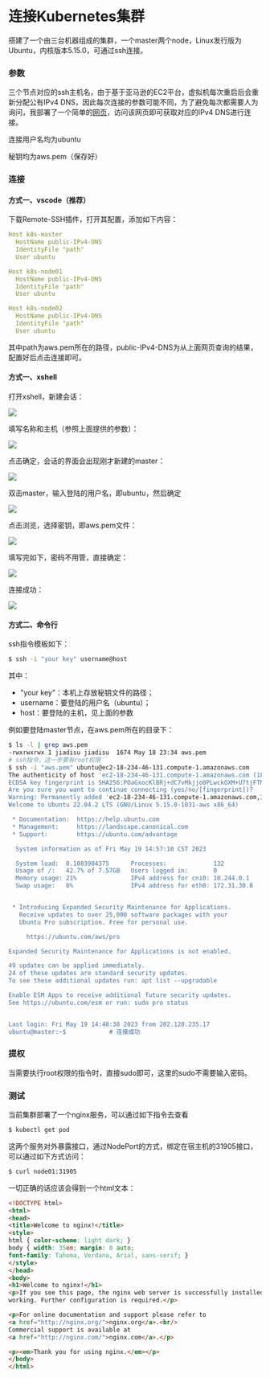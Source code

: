 # 连接Kubernetes集群

搭建了一个由三台机器组成的集群，一个master两个node，Linux发行版为Ubuntu，内核版本5.15.0，可通过ssh连接。

### 参数

三个节点对应的ssh主机名，由于基于亚马逊的EC2平台，虚拟机每次重启后会重新分配公有IPv4 DNS，因此每次连接的参数可能不同，为了避免每次都需要人为询问，我部署了一个简单的[网页](http://121.36.241.50:20143)，访问该网页即可获取对应的IPv4 DNS进行连接。

连接用户名均为ubuntu

秘钥均为aws.pem（保存好）

### 连接

#### 方式一、vscode（推荐）

下载Remote-SSH插件，打开其配置，添加如下内容：

```yaml
Host k8s-master
  HostName public-IPv4-DNS
  IdentityFile "path"
  User ubuntu

Host k8s-node01
  HostName public-IPv4-DNS
  IdentityFile "path"
  User ubuntu

Host k8s-node02
  HostName public-IPv4-DNS
  IdentityFile "path"
  User ubuntu
```

其中path为aws.pem所在的路径，public-IPv4-DNS为从上面网页查询的结果，配置好后点击连接即可。

#### 方式一、xshell

打开xshell，新建会话：

![](./imgs/xshell-1.png)

填写名称和主机（参照上面提供的参数）：

![](./imgs/xshell-2.png)

点击确定，会话的界面会出现刚才新建的master：

![](./imgs/xshell-3.png)

双击master，输入登陆的用户名，即ubuntu，然后确定

![](./imgs/xshell-4.png)

点击浏览，选择密钥，即aws.pem文件：

![](./imgs/xshell-5.png)

填写完如下，密码不用管，直接确定：

![](./imgs/xshell-6.png)

连接成功：

![](./imgs/xshell-7.png)

#### 方式二、命令行

ssh指令模板如下：

```bash
$ ssh -i "your key" username@host
```

其中：

- "your key"：本机上存放秘钥文件的路径；
- username：要登陆的用户名（ubuntu）；
- host：要登陆的主机，见上面的参数

例如要登陆master节点，在aws.pem所在的目录下：

```bash
$ ls -l | grep aws.pem
-rwxrwxrwx 1 jiadisu jiadisu  1674 May 18 23:34 aws.pem
# ssh指令，这一步要有root权限
$ ssh -i "aws.pem" ubuntu@ec2-18-234-46-131.compute-1.amazonaws.com
The authenticity of host 'ec2-18-234-46-131.compute-1.amazonaws.com (18.234.46.131)' can't be established.
ECDSA key fingerprint is SHA256:POaGxocKlBRj+dC7vMkjjo0PLwckOXM+U7tjFTMDBqU.
Are you sure you want to continue connecting (yes/no/[fingerprint])?	# yes
Warning: Permanently added 'ec2-18-234-46-131.compute-1.amazonaws.com,18.234.46.131' (ECDSA) to the list of known hosts.
Welcome to Ubuntu 22.04.2 LTS (GNU/Linux 5.15.0-1031-aws x86_64)

 * Documentation:  https://help.ubuntu.com
 * Management:     https://landscape.canonical.com
 * Support:        https://ubuntu.com/advantage

  System information as of Fri May 19 14:57:10 CST 2023

  System load:  0.1083984375      Processes:             132
  Usage of /:   42.7% of 7.57GB   Users logged in:       0
  Memory usage: 21%               IPv4 address for cni0: 10.244.0.1
  Swap usage:   0%                IPv4 address for eth0: 172.31.30.8


 * Introducing Expanded Security Maintenance for Applications.
   Receive updates to over 25,000 software packages with your
   Ubuntu Pro subscription. Free for personal use.

     https://ubuntu.com/aws/pro

Expanded Security Maintenance for Applications is not enabled.

49 updates can be applied immediately.
24 of these updates are standard security updates.
To see these additional updates run: apt list --upgradable

Enable ESM Apps to receive additional future security updates.
See https://ubuntu.com/esm or run: sudo pro status


Last login: Fri May 19 14:48:38 2023 from 202.120.235.17
ubuntu@master:~$			# 连接成功
```

### 提权

当需要执行root权限的指令时，直接sudo即可，这里的sudo不需要输入密码。

### 测试

当前集群部署了一个nginx服务，可以通过如下指令去查看

```bash
$ kubectl get pod
```

这两个服务对外暴露接口，通过NodePort的方式，绑定在宿主机的31905接口，可以通过如下方式访问：

```bash
$ curl node01:31905
```

一切正确的话应该会得到一个html文本：

```html
<!DOCTYPE html>
<html>
<head>
<title>Welcome to nginx!</title>
<style>
html { color-scheme: light dark; }
body { width: 35em; margin: 0 auto;
font-family: Tahoma, Verdana, Arial, sans-serif; }
</style>
</head>
<body>
<h1>Welcome to nginx!</h1>
<p>If you see this page, the nginx web server is successfully installed and
working. Further configuration is required.</p>

<p>For online documentation and support please refer to
<a href="http://nginx.org/">nginx.org</a>.<br/>
Commercial support is available at
<a href="http://nginx.com/">nginx.com</a>.</p>

<p><em>Thank you for using nginx.</em></p>
</body>
</html>
```